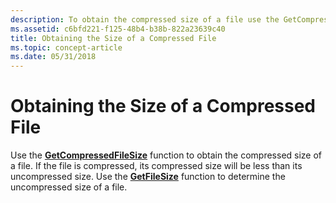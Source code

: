 ```yaml
---
description: To obtain the compressed size of a file use the GetCompressedFileSize function.
ms.assetid: c6bfd221-f125-48b4-b38b-822a23639c40
title: Obtaining the Size of a Compressed File
ms.topic: concept-article
ms.date: 05/31/2018
---
```


# Obtaining the Size of a Compressed File

Use the [**GetCompressedFileSize**](/windows/desktop/api/fileapi/nf-fileapi-getcompressedfilesizea) function to obtain the compressed size of a file. If the file is compressed, its compressed size will be less than its uncompressed size. Use the [**GetFileSize**](/windows/desktop/api/FileAPI/nf-fileapi-getfilesize) function to determine the uncompressed size of a file.

 

 



